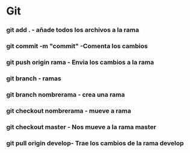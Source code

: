 # Git

### git add . - añade todos los archivos a la rama

### git commit -m "commit" -Comenta los cambios

### git push origin rama - Envia los cambios a la rama

### git branch - ramas

### git branch nombrerama - crea una rama

### git checkout nombrerama - mueve a rama

### git checkout master - Nos mueve a la rama master

### git pull origin develop- Trae los cambios de la rama develop
